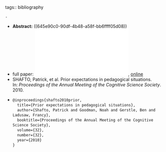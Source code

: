 tags:: bibliography

	-
- **Abstract:** ((645e90c0-90df-4b48-a58f-bb6ffff05d08))
- full paper: ![local copy](../assets/prior-expectations-in-learning_1683918982813_0.pdf), [online](http://shaftolab.com/assets/papers/shaftoGerstleGoodman10.pdf)
- SHAFTO, Patrick, et al. Prior expectations in pedagogical situations. In: *Proceedings of the Annual Meeting of the Cognitive Science Society*. 2010.
- ```
  @inproceedings{shafto2010prior,
    title={Prior expectations in pedagogical situations},
    author={Shafto, Patrick and Goodman, Noah and Gerstle, Ben and Ladusaw, Francy},
    booktitle={Proceedings of the Annual Meeting of the Cognitive Science Society},
    volume={32},
    number={32},
    year={2010}
  }
  ```
